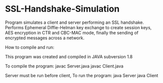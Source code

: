 # SSL-Handshake-Simulation
Program simulates a client and server performing an SSL handshake. Performs Ephemeral Diffie-Helman key exchange to create session keys, AES encryption in CTR and CBC-MAC mode, finally the sending of encrypted messages across a network.

How to compile and run: 

This program was created and compiled in JAVA subversion 1.8

To compile the program:
javac Server.java
javac Client.java

Server must be run before client, To run the program:
java Server <port number>
java Client <server computer name> <server port number>

